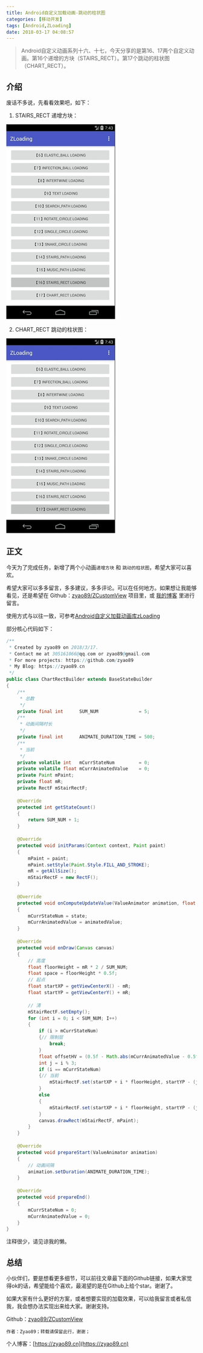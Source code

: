 ```yaml
---
title: Android自定义加载动画-跳动的柱状图
categories: [移动开发]
tags: [Android,ZLoading]
date: 2018-03-17 04:08:57
---
```


> Android自定义动画系列十六、十七，今天分享的是第16、17两个自定义动画。第16个递增的方块（STAIRS_RECT）。第17个跳动的柱状图（CHART_RECT）。

## 介绍

废话不多说，先看看效果吧，如下：

1. STAIRS_RECT 递增方块：

![系列十六](./img1.gif)

2. CHART_RECT 跳动的柱状图：

![系列十七](./img2.gif)

## 正文

今天为了完成任务，新增了两个小动画`递增方块` 和 `跳动的柱状图`，希望大家可以喜欢。

希望大家可以多多留言，多多建议，多多评论。可以在任何地方。如果想让我能够看见，还是希望在 Github：[zyao89/ZCustomView](https://github.com/zyao89/ZCustomView) 项目里，或 [我的博客](https://zyao89.cn) 里进行留言。

使用方式与以往一致，可参考[Android自定义加载动画库zLoading](../Android自定义加载动画库zLoading/README.md)

部分核心代码如下：

```java
/**
 * Created by zyao89 on 2018/3/17.
 * Contact me at 305161066@qq.com or zyao89@gmail.com
 * For more projects: https://github.com/zyao89
 * My Blog: https://zyao89.cn
 */
public class ChartRectBuilder extends BaseStateBuilder
{
    /**
     * 总数
     */
    private final int      SUM_NUM               = 5;
    /**
     * 动画间隔时长
     */
    private final int      ANIMATE_DURATION_TIME = 500;
    /**
     * 当前
     */
    private volatile int   mCurrStateNum         = 0;
    private volatile float mCurrAnimatedValue    = 0;
    private Paint mPaint;
    private float mR;
    private RectF mStairRectF;

    @Override
    protected int getStateCount()
    {
        return SUM_NUM + 1;
    }

    @Override
    protected void initParams(Context context, Paint paint)
    {
        mPaint = paint;
        mPaint.setStyle(Paint.Style.FILL_AND_STROKE);
        mR = getAllSize();
        mStairRectF = new RectF();
    }

    @Override
    protected void onComputeUpdateValue(ValueAnimator animation, float animatedValue, int state)
    {
        mCurrStateNum = state;
        mCurrAnimatedValue = animatedValue;
    }

    @Override
    protected void onDraw(Canvas canvas)
    {
        // 高度
        float floorHeight = mR * 2 / SUM_NUM;
        float space = floorHeight * 0.5f;
        // 起点
        float startXP = getViewCenterX() - mR;
        float startYP = getViewCenterY() + mR;

        // 清
        mStairRectF.setEmpty();
        for (int i = 0; i < SUM_NUM; I++)
        {
            if (i > mCurrStateNum)
            {// 限制层
                break;
            }
            float offsetHV = (0.5f - Math.abs(mCurrAnimatedValue - 0.5f)) * floorHeight;
            int j = i % 3;
            if (i == mCurrStateNum)
            {// 当前
                mStairRectF.set(startXP + i * floorHeight, startYP - (j + 1) * floorHeight * mCurrAnimatedValue, startXP + (i + 1) * floorHeight - space, startYP);
            }
            else
            {
                mStairRectF.set(startXP + i * floorHeight, startYP - (j + 1) * floorHeight - offsetHV, startXP + (i + 1) * floorHeight - space, startYP);
            }
            canvas.drawRect(mStairRectF, mPaint);
        }
    }

    @Override
    protected void prepareStart(ValueAnimator animation)
    {
        // 动画间隔
        animation.setDuration(ANIMATE_DURATION_TIME);
    }

    @Override
    protected void prepareEnd()
    {
        mCurrStateNum = 0;
        mCurrAnimatedValue = 0;
    }
}
```

注释很少，请见谅我的懒。

## 总结

小伙伴们，要是想看更多细节，可以前往文章最下面的Github链接，如果大家觉得ok的话，希望能给个喜欢，最渴望的是在Github上给个star。谢谢了。

如果大家有什么更好的方案，或者想要实现的加载效果，可以给我留言或者私信我，我会想办法实现出来给大家。谢谢支持。

Github：[zyao89/ZCustomView](https://github.com/zyao89/ZCustomView)

`作者：Zyao89；转载请保留此行，谢谢；`

个人博客：[https://zyao89.cn](https://zyao89.cn)
